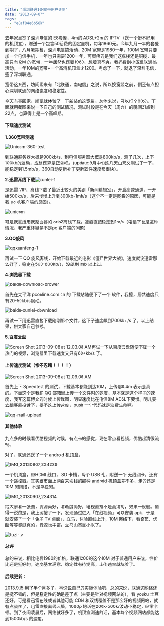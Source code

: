 ```yaml
---
title: "深圳联通10M宽带用户评测"
date: "2013-09-07"
tags: 
  - "e8af84e6b58b"
---
```


去年家里签了深圳电信的 E8套餐，4m的 ADSL+2m 的 IPTV （送一个挺不好用的机顶盒），赠送一个包含50话费的固定座机，每年1860元。今年九月一年的套餐到期了，八月暑期档，深圳电信搞活动，20M 宽带是1980一年，100M 宽带只要加一个电信手机，一年也只需要1200一年，可蛋疼的是我们这栋楼还是铜缆，最高只有12M 的宽带，一年居然也还要1980，想着真不爽，我妈看到小区里联通搞活动，一年10M的宽带+一个高清机顶盒才1200。考虑了一下，就退了深圳电信，签了深圳联通。

宽带这东西，坊间素来有「北联通，南电信」之说，所以换宽带之前，倒还有点担心深圳联通的网络速度和稳定性。

今天有事回家，顺便就体验了一下新装的这宽带，总体来说，可以打个80分。下面就用截图来说一下自己的测试情况，测试时段是在今天（周六）的晚间21点到22点，也算得上是一个高峰期。

#### **下载速度测试**

**1.360宽带测速**

![Unicom-360-test](https://static.is26.com/wp-image/2013/09/Unicom-360-test.jpg)

到联通服务器大概是900kb/s，到电信服务器大概是800kb/s，测了几次，上下100kb的波动，应该还算是正常吧。(update:9月中旬这几天白天又测试了一下，能稳定到1.5mb/s，360自动更新补丁更新软件速度都很快）。

**2.迅雷离线下载**![xunlei-1](https://static.is26.com/wp-image/2013/09/xunlei-1.jpg)

是迅雷 VIP，离线下载了最近比较火的美剧「新闻编辑室」，开启高速通道，一开始500kb/s，后来慢慢上升到800kb-1mb/s（这个不一定是网络的原因，可能是我 pc 机客户端的原因）。

![unicom](https://static.is26.com/wp-image/2013/09/unicom-1024x577.png)

可是我直接用我路由器的 aria2离线下载，速度直接稳定到1m/s（电信下也是这种情况，我严重怀疑是不是pc 客户端的问题）

**3.QQ旋风**

![qqxuanfeng-1](https://static.is26.com/wp-image/2013/09/qqxuanfeng-1.jpg)

再试一下 QQ 旋风离线，开始下载最近的电影《僵尸世界大战》，速度就没迅雷那么好了，稳定在500-800kb/s，没飙到1mb 以上过。

**4.浏览器下载**

![baidu-download-brower](https://static.is26.com/wp-image/2013/09/baidu-download-brower.png)

首先在太平洋 pconline.com.cn 的 下载站随便下了一个 软件，我擦，居然速度只有20-50kb/s飘动。

![baidu-xunlei-download](https://static.is26.com/wp-image/2013/09/baidu-xunlei-download.jpg)

再试一下用迅雷直接下载刚刚那个文件，这下子速度飙到700kb+/s 了，以上结果，供大家自己参考。

**5.百度云盘**

![Screen Shot 2013-09-08 at 12.03.08 AM](https://static.is26.com/wp-image/2013/09/Screen-Shot-2013-09-08-at-12.03.08-AM.png)再试一下从百度云盘随便下载一个热门的视频，浏览器里下载速度又只有60+kb/s 了。

#### 上传速度测试（惨不忍睹！！！！）

![Screen Shot 2013-09-08 at 12.09.06 AM](https://static.is26.com/wp-image/2013/09/Screen-Shot-2013-09-08-at-12.09.06-AM.png)

首先上下 Speedtest 的测试，下载基本都能到达10M，上传那0.4m 表示是真的。下面这个是我在 QQ 邮箱里上传一个文件时的速度，基本就是这个样子的速度，我写这篇博文的时候上传截图，明显速度比在电信8M ADSL下要慢。明儿要去跟客服投诉下，要不这上传速度，push 一个代码就是浪费生命啊。

![qq-mail-upload](https://static.is26.com/wp-image/2013/09/qq-mail-upload.jpg)

#### 其他体验

九点多的时候看优酷视频的时候，有点卡的感觉，现在零点看视频，优酷超清很流畅。

对了，联通还送了一个 android 机顶盒，

![IMG_20130907_234229](https://static.is26.com/wp-image/2013/09/IMG_20130907_234229-1024x576.jpg)

一个机顶盒，带HDMI 线口， SD 卡槽，两个 USB 孔，附送一个 无线网卡，还有一个遥控器。其实跟市面上两百来块钱的那种 android 机顶盒差不多，走的还是10M 的网络，不是单独的。

![IMG_20130907_234314](https://static.is26.com/wp-image/2013/09/IMG_20130907_234314-1024x576.jpg)

给大家看一张图，资源尚好，清晰度尚好，电视直播不是高清的，效果一般般。值得一说的是，我上网搜了一下，发现通过进入「在线视频」可以安装 apk，于是就安装了一个「兔子 TV 桌面」，立马，体验直线上升，10M 网络下，看奇艺、优酷等等都挺爽的，资源也丰富，立马山寨变小米了。

![tuzi-tv](https://static.is26.com/wp-image/2013/09/tuzi-tv-1024x1024.jpg)

#### 总评

总的来说，相比电信1980的价格，联通1200的这个10M 对于普通用户来说，性价比还是挺好的，速度基本满意，稳定性有待提高，上传速率就坑爹了。

#### **后续更新：**

2013.9.15:用了半个月多了，再说说自己的实际体验吧，总的来说，联通这网络还是挺不错的，但是稳定性的确是差了点（主要是针对视频网站的），看 youku 土豆还好，可是看迅雷在线或者其他可能 CDN 和双线覆盖不是那么好的视频网站，就有点蛋疼了，迅雷直接离线云播，1080p 的话在200k-500k/波动不稳定，经常卡顿。到了夜间凌晨后，网络就好多了，机顶盒测速的话，基本每个视频网站都能达到1500kb/s 的速度。
